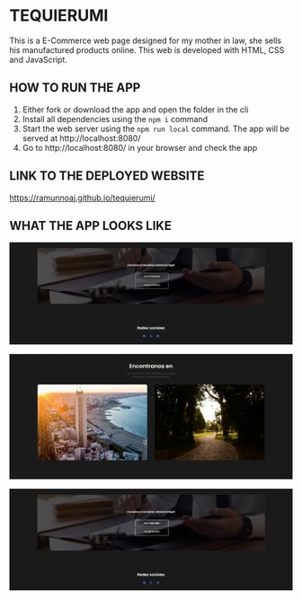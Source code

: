 # TEQUIERUMI
This is a E-Commerce web page designed for my mother in law, she sells his manufactured products online.
This web is developed with HTML, CSS and JavaScript.

## HOW TO RUN THE APP
1. Either fork or download the app and open the folder in the cli
2. Install all dependencies using the `npm i` command
3. Start the web server using the `npm run local` command. The app will be served at http://localhost:8080/
4. Go to http://localhost:8080/ in your browser and check the app

## LINK TO THE DEPLOYED WEBSITE
https://ramunnoaj.github.io/tequierumi/

## WHAT THE APP LOOKS LIKE

![alt text](https://github.com/RamunnoAJ/ramunnoyasociados/blob/master/images/image.png)

![alt text](https://github.com/RamunnoAJ/ramunnoyasociados/blob/master/images/image-2.png)

![alt text](https://github.com/RamunnoAJ/ramunnoyasociados/blob/master/images/image-3.png)
